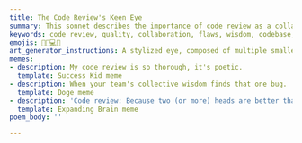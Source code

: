 ```yaml
---
title: The Code Review's Keen Eye
summary: This sonnet describes the importance of code review as a collaborative process that uses shared wisdom to identify flaws, improve quality, and strengthen the codebase.
keywords: code review, quality, collaboration, flaws, wisdom, codebase, errors, process, shared knowledge, meticulous care, bugs, patterns
emojis: 🔎🤝💻✨
art_generator_instructions: A stylized eye, composed of multiple smaller eyes, meticulously examining lines of code. Hands (representing different reviewers) are gently pointing out areas of concern, and as they do, the code becomes more luminous and robust. A subtle network of glowing lines connects the different eyes and hands, symbolizing shared wisdom and collaboration. The overall feeling should be one of precision, collective intelligence, and the pursuit of excellence.
memes:
- description: My code review is so thorough, it's poetic.
  template: Success Kid meme
- description: When your team's collective wisdom finds that one bug.
  template: Doge meme
- description: 'Code review: Because two (or more) heads are better than one.'
  template: Expanding Brain meme
poem_body: ''

---
```

